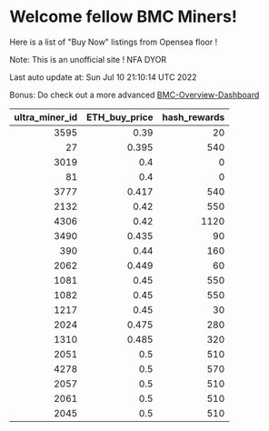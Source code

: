 # Welcome fellow BMC Miners!
Here is a list of "Buy Now" listings from Opensea floor !

Note: This is an unofficial site ! NFA DYOR

Last auto update at: Sun Jul 10 21:10:14 UTC 2022

Bonus: Do check out a more advanced [BMC-Overview-Dashboard](https://dune.com/defifunk/BMC-Overview-Dashboard)


|   ultra_miner_id |   ETH_buy_price |   hash_rewards |
|-----------------:|----------------:|---------------:|
|             3595 |           0.39  |             20 |
|               27 |           0.395 |            540 |
|             3019 |           0.4   |              0 |
|               81 |           0.4   |              0 |
|             3777 |           0.417 |            540 |
|             2132 |           0.42  |            550 |
|             4306 |           0.42  |           1120 |
|             3490 |           0.435 |             90 |
|              390 |           0.44  |            160 |
|             2062 |           0.449 |             60 |
|             1081 |           0.45  |            550 |
|             1082 |           0.45  |            550 |
|             1217 |           0.45  |             30 |
|             2024 |           0.475 |            280 |
|             1310 |           0.485 |            320 |
|             2051 |           0.5   |            510 |
|             4278 |           0.5   |            570 |
|             2057 |           0.5   |            510 |
|             2061 |           0.5   |            510 |
|             2045 |           0.5   |            510 |